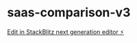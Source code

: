 # saas-comparison-v3

[Edit in StackBlitz next generation editor ⚡️](https://stackblitz.com/~/github.com/southagency/saas-comparison-v3)